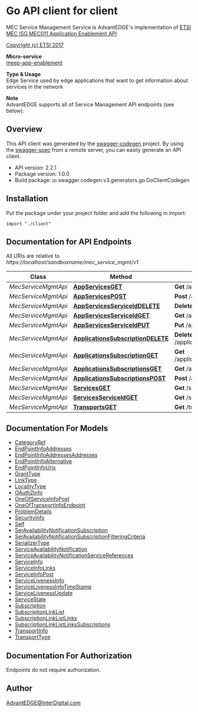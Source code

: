 # Go API client for client

MEC Service Management Service is AdvantEDGE's implementation of [ETSI MEC ISG MEC011 Application Enablement API](https://www.etsi.org/deliver/etsi_gs/MEC/001_099/011/02.02.01_60/gs_MEC011v020201p.pdf) <p>[Copyright (c) ETSI 2017](https://forge.etsi.org/etsi-forge-copyright-notice.txt) <p>**Micro-service**<br>[meep-app-enablement](https://github.com/InterDigitalInc/AdvantEDGE/tree/master/go-apps/meep-app-enablement/server/service-mgmt) <p>**Type & Usage**<br>Edge Service used by edge applications that want to get information about services in the network <p>**Note**<br>AdvantEDGE supports all of Service Management API endpoints (see below).

## Overview
This API client was generated by the [swagger-codegen](https://github.com/swagger-api/swagger-codegen) project.  By using the [swagger-spec](https://github.com/swagger-api/swagger-spec) from a remote server, you can easily generate an API client.

- API version: 2.2.1
- Package version: 1.0.0
- Build package: io.swagger.codegen.v3.generators.go.GoClientCodegen

## Installation
Put the package under your project folder and add the following in import:
```golang
import "./client"
```

## Documentation for API Endpoints

All URIs are relative to *https://localhost/sandboxname/mec_service_mgmt/v1*

Class | Method | HTTP request | Description
------------ | ------------- | ------------- | -------------
*MecServiceMgmtApi* | [**AppServicesGET**](docs/MecServiceMgmtApi.md#appservicesget) | **Get** /applications/{appInstanceId}/services | 
*MecServiceMgmtApi* | [**AppServicesPOST**](docs/MecServiceMgmtApi.md#appservicespost) | **Post** /applications/{appInstanceId}/services | 
*MecServiceMgmtApi* | [**AppServicesServiceIdDELETE**](docs/MecServiceMgmtApi.md#appservicesserviceiddelete) | **Delete** /applications/{appInstanceId}/services/{serviceId} | 
*MecServiceMgmtApi* | [**AppServicesServiceIdGET**](docs/MecServiceMgmtApi.md#appservicesserviceidget) | **Get** /applications/{appInstanceId}/services/{serviceId} | 
*MecServiceMgmtApi* | [**AppServicesServiceIdPUT**](docs/MecServiceMgmtApi.md#appservicesserviceidput) | **Put** /applications/{appInstanceId}/services/{serviceId} | 
*MecServiceMgmtApi* | [**ApplicationsSubscriptionDELETE**](docs/MecServiceMgmtApi.md#applicationssubscriptiondelete) | **Delete** /applications/{appInstanceId}/subscriptions/{subscriptionId} | 
*MecServiceMgmtApi* | [**ApplicationsSubscriptionGET**](docs/MecServiceMgmtApi.md#applicationssubscriptionget) | **Get** /applications/{appInstanceId}/subscriptions/{subscriptionId} | 
*MecServiceMgmtApi* | [**ApplicationsSubscriptionsGET**](docs/MecServiceMgmtApi.md#applicationssubscriptionsget) | **Get** /applications/{appInstanceId}/subscriptions | 
*MecServiceMgmtApi* | [**ApplicationsSubscriptionsPOST**](docs/MecServiceMgmtApi.md#applicationssubscriptionspost) | **Post** /applications/{appInstanceId}/subscriptions | 
*MecServiceMgmtApi* | [**ServicesGET**](docs/MecServiceMgmtApi.md#servicesget) | **Get** /services | 
*MecServiceMgmtApi* | [**ServicesServiceIdGET**](docs/MecServiceMgmtApi.md#servicesserviceidget) | **Get** /services/{serviceId} | 
*MecServiceMgmtApi* | [**TransportsGET**](docs/MecServiceMgmtApi.md#transportsget) | **Get** /transports | 


## Documentation For Models

 - [CategoryRef](docs/CategoryRef.md)
 - [EndPointInfoAddresses](docs/EndPointInfoAddresses.md)
 - [EndPointInfoAddressesAddresses](docs/EndPointInfoAddressesAddresses.md)
 - [EndPointInfoAlternative](docs/EndPointInfoAlternative.md)
 - [EndPointInfoUris](docs/EndPointInfoUris.md)
 - [GrantType](docs/GrantType.md)
 - [LinkType](docs/LinkType.md)
 - [LocalityType](docs/LocalityType.md)
 - [OAuth2Info](docs/OAuth2Info.md)
 - [OneOfServiceInfoPost](docs/OneOfServiceInfoPost.md)
 - [OneOfTransportInfoEndpoint](docs/OneOfTransportInfoEndpoint.md)
 - [ProblemDetails](docs/ProblemDetails.md)
 - [SecurityInfo](docs/SecurityInfo.md)
 - [Self](docs/Self.md)
 - [SerAvailabilityNotificationSubscription](docs/SerAvailabilityNotificationSubscription.md)
 - [SerAvailabilityNotificationSubscriptionFilteringCriteria](docs/SerAvailabilityNotificationSubscriptionFilteringCriteria.md)
 - [SerializerType](docs/SerializerType.md)
 - [ServiceAvailabilityNotification](docs/ServiceAvailabilityNotification.md)
 - [ServiceAvailabilityNotificationServiceReferences](docs/ServiceAvailabilityNotificationServiceReferences.md)
 - [ServiceInfo](docs/ServiceInfo.md)
 - [ServiceInfoLinks](docs/ServiceInfoLinks.md)
 - [ServiceInfoPost](docs/ServiceInfoPost.md)
 - [ServiceLivenessInfo](docs/ServiceLivenessInfo.md)
 - [ServiceLivenessInfoTimeStamp](docs/ServiceLivenessInfoTimeStamp.md)
 - [ServiceLivenessUpdate](docs/ServiceLivenessUpdate.md)
 - [ServiceState](docs/ServiceState.md)
 - [Subscription](docs/Subscription.md)
 - [SubscriptionLinkList](docs/SubscriptionLinkList.md)
 - [SubscriptionLinkListLinks](docs/SubscriptionLinkListLinks.md)
 - [SubscriptionLinkListLinksSubscriptions](docs/SubscriptionLinkListLinksSubscriptions.md)
 - [TransportInfo](docs/TransportInfo.md)
 - [TransportType](docs/TransportType.md)


## Documentation For Authorization
 Endpoints do not require authorization.


## Author

AdvantEDGE@InterDigital.com

